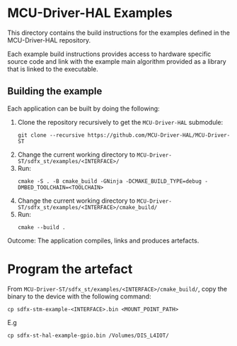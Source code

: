 # MCU-Driver-HAL Examples

This directory contains the build instructions for the examples defined in the MCU-Driver-HAL repository.

Each example build instructions provides access to hardware specific source code and link with the example main algorithm provided as a library that is linked to the executable.

## Building the example

Each application can be built by doing the following:
1. Clone the repository recursively to get the `MCU-Driver-HAL` submodule:
    ```
    git clone --recursive https://github.com/MCU-Driver-HAL/MCU-Driver-ST
    ```
1. Change the current working directory to `MCU-Driver-ST/sdfx_st/examples/<INTERFACE>/`
1. Run:
    ```
    cmake -S . -B cmake_build -GNinja -DCMAKE_BUILD_TYPE=debug -DMBED_TOOLCHAIN=<TOOLCHAIN>
    ```
1. Change the current working directory to `MCU-Driver-ST/sdfx_st/examples/<INTERFACE>/cmake_build/`
1. Run:
    ```
    cmake --build .
    ```
    
Outcome: The application compiles, links and produces artefacts.

# Program the artefact
From `MCU-Driver-ST/sdfx_st/examples/<INTERFACE>/cmake_build/`, copy the binary to the device with the following command:
```
cp sdfx-stm-example-<INTERFACE>.bin <MOUNT_POINT_PATH>
```
E.g
```
cp sdfx-st-hal-example-gpio.bin /Volumes/DIS_L4IOT/
```
